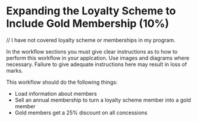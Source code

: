 # Expanding the Loyalty Scheme to Include Gold Membership (10%)

// I have not covered loyalty scheme or memberships in my program.

In the workflow sections you must give clear instructions as to how to perform this workflow in your applcation. Use images and diagrams where necessary. Failure to give adequate instructions here may result in loss of marks.

This workflow should do the following things:
- Load information about members
- Sell an annual membership to turn a loyalty scheme member into a gold member
- Gold members get a 25% discount on all concessions
